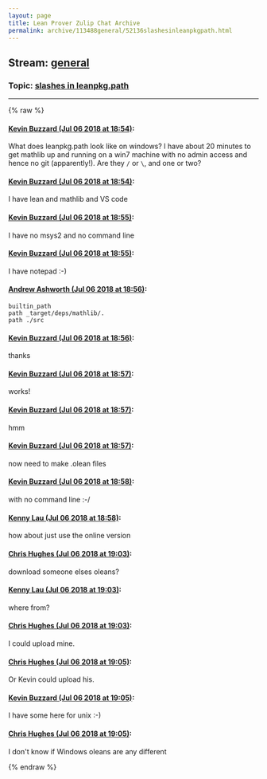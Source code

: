 ```yaml
---
layout: page
title: Lean Prover Zulip Chat Archive 
permalink: archive/113488general/52136slashesinleanpkgpath.html
---
```


## Stream: [general](index.html)
### Topic: [slashes in leanpkg.path](52136slashesinleanpkgpath.html)

---


{% raw %}
#### [ Kevin Buzzard (Jul 06 2018 at 18:54)](https://leanprover.zulipchat.com/#narrow/stream/113488-general/topic/slashes%20in%20leanpkg.path/near/129212544):
What does leanpkg.path look like on windows? I have about 20 minutes to get mathlib up and running on a win7 machine with no admin access and hence no git (apparently!). Are they `/` or `\`, and one or two?

#### [ Kevin Buzzard (Jul 06 2018 at 18:54)](https://leanprover.zulipchat.com/#narrow/stream/113488-general/topic/slashes%20in%20leanpkg.path/near/129212550):
I have lean and mathlib and VS code

#### [ Kevin Buzzard (Jul 06 2018 at 18:55)](https://leanprover.zulipchat.com/#narrow/stream/113488-general/topic/slashes%20in%20leanpkg.path/near/129212564):
I have no msys2 and no command line

#### [ Kevin Buzzard (Jul 06 2018 at 18:55)](https://leanprover.zulipchat.com/#narrow/stream/113488-general/topic/slashes%20in%20leanpkg.path/near/129212570):
I have notepad :-)

#### [ Andrew Ashworth (Jul 06 2018 at 18:56)](https://leanprover.zulipchat.com/#narrow/stream/113488-general/topic/slashes%20in%20leanpkg.path/near/129212629):
```
builtin_path
path _target/deps/mathlib/.
path ./src
```

#### [ Kevin Buzzard (Jul 06 2018 at 18:56)](https://leanprover.zulipchat.com/#narrow/stream/113488-general/topic/slashes%20in%20leanpkg.path/near/129212661):
thanks

#### [ Kevin Buzzard (Jul 06 2018 at 18:57)](https://leanprover.zulipchat.com/#narrow/stream/113488-general/topic/slashes%20in%20leanpkg.path/near/129212685):
works!

#### [ Kevin Buzzard (Jul 06 2018 at 18:57)](https://leanprover.zulipchat.com/#narrow/stream/113488-general/topic/slashes%20in%20leanpkg.path/near/129212689):
hmm

#### [ Kevin Buzzard (Jul 06 2018 at 18:57)](https://leanprover.zulipchat.com/#narrow/stream/113488-general/topic/slashes%20in%20leanpkg.path/near/129212690):
now need to make .olean files

#### [ Kevin Buzzard (Jul 06 2018 at 18:58)](https://leanprover.zulipchat.com/#narrow/stream/113488-general/topic/slashes%20in%20leanpkg.path/near/129212732):
with no command line :-/

#### [ Kenny Lau (Jul 06 2018 at 18:58)](https://leanprover.zulipchat.com/#narrow/stream/113488-general/topic/slashes%20in%20leanpkg.path/near/129212740):
how about just use the online version

#### [ Chris Hughes (Jul 06 2018 at 19:03)](https://leanprover.zulipchat.com/#narrow/stream/113488-general/topic/slashes%20in%20leanpkg.path/near/129212976):
download someone elses oleans?

#### [ Kenny Lau (Jul 06 2018 at 19:03)](https://leanprover.zulipchat.com/#narrow/stream/113488-general/topic/slashes%20in%20leanpkg.path/near/129212986):
where from?

#### [ Chris Hughes (Jul 06 2018 at 19:03)](https://leanprover.zulipchat.com/#narrow/stream/113488-general/topic/slashes%20in%20leanpkg.path/near/129213000):
I could upload mine.

#### [ Chris Hughes (Jul 06 2018 at 19:05)](https://leanprover.zulipchat.com/#narrow/stream/113488-general/topic/slashes%20in%20leanpkg.path/near/129213092):
Or Kevin could upload his.

#### [ Kevin Buzzard (Jul 06 2018 at 19:05)](https://leanprover.zulipchat.com/#narrow/stream/113488-general/topic/slashes%20in%20leanpkg.path/near/129213106):
I have some here for unix :-)

#### [ Chris Hughes (Jul 06 2018 at 19:05)](https://leanprover.zulipchat.com/#narrow/stream/113488-general/topic/slashes%20in%20leanpkg.path/near/129213107):
I don't know if Windows oleans are any different


{% endraw %}
